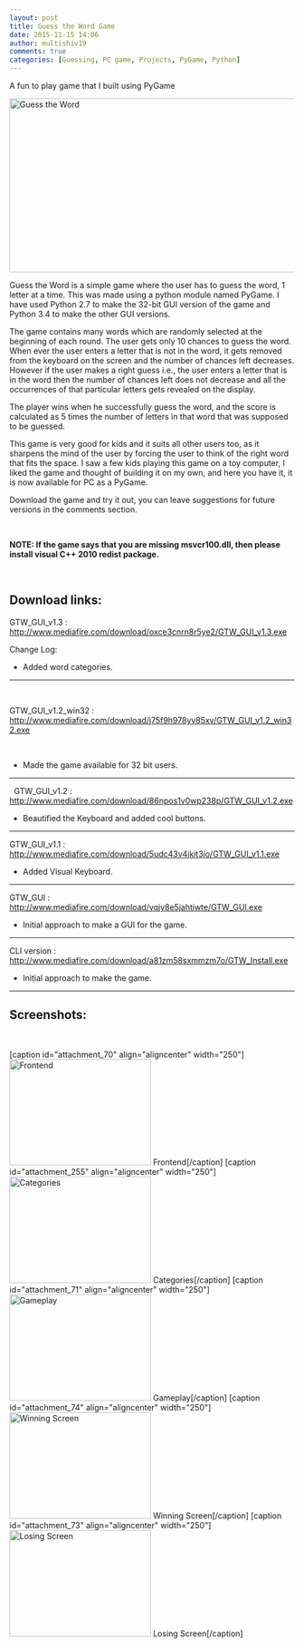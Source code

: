 ```yaml
---
layout: post
title: Guess the Word Game
date: 2015-11-15 14:06
author: multishiv19
comments: true
categories: [Guessing, PC game, Projects, PyGame, Python]
---
```


A fun to play game that I built using PyGame

<p><img class="aligncenter wp-image-214 size-large" src="http://www.shivaprasad.me/blog/wp-content/uploads/2015/11/Guess-the-Word-1024x307.png" alt="Guess the Word" width="1024" height="307" /></p><p>Guess the Word is a simple game where the user has to guess the word, 1 letter at a time. <!--more--> This was made using a python module named PyGame. I have used Python 2.7 to make the 32-bit GUI version of the game and Python 3.4 to make the other GUI versions.</p><p>The game contains many words which are randomly selected at the beginning of each round. The user gets only 10 chances to guess the word. When ever the user enters a letter that is not in the word, it gets removed from the keyboard on the screen and the number of chances left decreases. However if the user makes a right guess i.e., the user enters a letter that is in the word then the number of chances left does not decrease and all the occurrences of that particular letters gets revealed on the display.</p><p>The player wins when he successfully guess the word, and the score is calculated as 5 times the number of letters in that word that was supposed to be guessed.</p><p>This game is very good for kids and it suits all other users too, as it sharpens the mind of the user by forcing the user to think of the right word that fits the space. I saw a few kids playing this game on a toy computer, I liked the game and thought of building it on my own, and here you have it, it is now available for PC as a PyGame.</p><p>Download the game and try it out, you can leave suggestions for future versions in the comments section.</p><p>&nbsp;</p><p><strong>NOTE: If the game says that you are missing msvcr100.dll, then please install visual C++ 2010 redist package.</strong></p><p>&nbsp;</p><h2>Download links:</h2><p>GTW_GUI_v1.3 : <a href="http://www.mediafire.com/download/oxce3cnrn8r5ye2/GTW_GUI_v1.3.exe">http://www.mediafire.com/download/oxce3cnrn8r5ye2/GTW_GUI_v1.3.exe</a></p><p>Change Log:</p><ul><li>Added word categories.</li></ul><hr /><p>&nbsp;</p><p>GTW_GUI_v1.2_win32 : <a href="http://www.mediafire.com/download/j75f9h978yv85xv/GTW_GUI_v1.2_win32.exe">http://www.mediafire.com/download/j75f9h978yv85xv/GTW_GUI_v1.2_win32.exe</a></p><p>&nbsp;</p><ul><li>Made the game available for 32 bit users.</li></ul><hr /><p>  GTW_GUI_v1.2 : <a href="http://www.mediafire.com/download/86npos1v0wp238p/GTW_GUI_v1.2.exe">http://www.mediafire.com/download/86npos1v0wp238p/GTW_GUI_v1.2.exe</a></p><ul><li>Beautified the Keyboard and added cool buttons.</li></ul><hr /><p>GTW_GUI_v1.1 : <a href="http://www.mediafire.com/download/5udc43v4jkit3jo/GTW_GUI_v1.1.exe">http://www.mediafire.com/download/5udc43v4jkit3jo/GTW_GUI_v1.1.exe</a></p><ul><li>Added Visual Keyboard.</li></ul><hr /><p>GTW_GUI : <a href="http://www.mediafire.com/download/vqjy8e5jahtiwte/GTW_GUI.exe">http://www.mediafire.com/download/vqjy8e5jahtiwte/GTW_GUI.exe</a></p><ul><li>Initial approach to make a GUI for the game.</li></ul><hr /><p>CLI version : <a href="http://www.mediafire.com/download/a81zm58sxmmzm7o/GTW_Install.exe">http://www.mediafire.com/download/a81zm58sxmmzm7o/GTW_Install.exe</a></p><ul><li>Initial approach to make the game.</li></ul><hr /><h2>Screenshots:</h2><p>&nbsp;</p>[caption id="attachment_70" align="aligncenter" width="250"]<img class="wp-image-70" src="http://www.shivaprasad.me/blog/wp-content/uploads/2015/11/Frontend2-300x225.png" alt="Frontend" width="250" height="187" /> Frontend[/caption] [caption id="attachment_255" align="aligncenter" width="250"]<img class="wp-image-255" src="http://www.shivaprasad.me/blog/wp-content/uploads/2015/11/Categories-150x113.png" alt="Categories" width="250" height="188" /> Categories[/caption] [caption id="attachment_71" align="aligncenter" width="250"]<img class="wp-image-71" src="http://www.shivaprasad.me/blog/wp-content/uploads/2015/11/Gameplay-300x225.png" alt="Gameplay" width="250" height="188" /> Gameplay[/caption] [caption id="attachment_74" align="aligncenter" width="250"]<img class="wp-image-74" src="http://www.shivaprasad.me/blog/wp-content/uploads/2015/11/Winning-Screen-300x225.png" alt="Winning Screen" width="250" height="188" /> Winning Screen[/caption] [caption id="attachment_73" align="aligncenter" width="250"]<img class="wp-image-73" src="http://www.shivaprasad.me/blog/wp-content/uploads/2015/11/Losing-Screen-300x225.png" alt="Losing Screen" width="250" height="188" /> Losing Screen[/caption]<p>&nbsp;</p>
